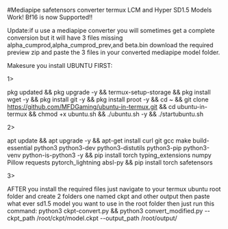 

#Mediapipe safetensors converter termux 
LCM and Hyper SD1.5 Models Work!
Bf16 is now Supported!!


Update:if u use a mediapipe converter you will sometimes get a complete conversion but it will have 3 files missing alpha_cumprod,alpha_cumprod_prev,and beta.bin
download the required preview zip and paste the 3 files in your converted mediapipe model folder. 


Makesure you install UBUNTU FIRST:

1>

pkg updated && pkg upgrade -y && termux-setup-storage && pkg install wget -y && pkg install git -y && pkg install proot -y && cd ~ && git clone https://github.com/MFDGaming/ubuntu-in-termux.git && cd ubuntu-in-termux && chmod +x ubuntu.sh && ./ubuntu.sh -y && ./startubuntu.sh

2>

apt update && apt upgrade -y && apt-get install curl git gcc make build-essential python3 python3-dev python3-distutils python3-pip python3-venv python-is-python3 -y && 
pip install torch typing_extensions numpy Pillow requests pytorch_lightning absl-py && pip install torch safetensors



3>

AFTER you install the required files just navigate to your termux ubuntu root folder
and create 2 folders one named ckpt and other output then paste what ever sd1.5 model you want to use in the root folder then just run this command:
python3 ckpt-convert.py && python3 convert_modified.py --ckpt_path /root/ckpt/model.ckpt --output_path /root/output/

















